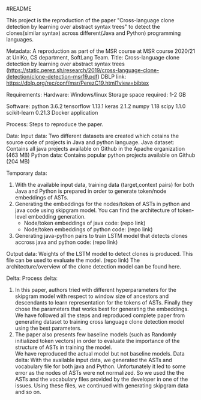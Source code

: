 
#README

This project is the reproduction of the paper "Cross-language clone detection by
learning over abstract syntax trees" to detect the clones(similar syntax) across different(Java and Python) programming languages. 


Metadata:
A reproduction as part of the MSR course at MSR course 2020/21 at UniKo, CS department, SoftLang Team.
Title: Cross-language clone detection by learning over abstract syntax trees (https://static.perez.sh/research/2019/cross-language-clone-detection/clone-detection-msr19.pdf)
DBLP link: https://dblp.org/rec/conf/msr/PerezC19.html?view=bibtex


Requirements:
Hardware: Windows/linux 
Storage space required: 1-2 GB

Software:
python 3.6.2
tensorflow 1.13.1
keras 2.1.2
numpy 1.18
scipy 1.1.0
scikit-learn 0.21.3
Docker application


Process:
Steps to reproduce the paper.


Data:
Input data: 
Two different datasets are created which cotains the source code of projects in Java and python language.
Java dataset: Contains all java projects available on Github in the Apache organization (463 MB)
Python data: Contains popular python projects available on Github (204 MB)


Temporary data:
1. With the available input data, training data (target,context pairs) for both Java and Python is prepared in order to generate token/node embeddings of ASTs.
2. Generating the embeddings for the nodes/token of ASTs in python and java code using skipgram model. You can find the architecture of token-level embedding generation.
    * Node/token embeddings of java code: (repo link)
    * Node/token embeddings of python code: (repo link)
3. Generating java-python pairs to train LSTM model that detects clones accross java and python code: (repo link)

Output data:
Weights of the LSTM model to detect clones is produced. This file can be used to evaluate the model. (repo link)
The architecture/overview of the clone detection model can be found here.



Delta:
Process delta: 
1. In this paper, authors tried with different hyperparameters for the skipgram model with respect to window size of ancestors and descendants to learn representation for the tokens of ASTs. 
Finally they chose the parameters that works best for generating the embeddings. We have followed all the steps and reproduced complete paper from generating dataset to 
training cross language clone detection model using the best parameters.
2. The paper also presents few baseline models (such as Randomly initialized token vectors) in order to evaluate the importance of the structure of ASTs in training the model.    
We have reproduced the actual model but not baseline models.
Data delta:
With the available input data, we generated the ASTs and vocabulary file for both java and Python. Unfortunately it led to some error as the nodes of ASTs were not normalized. So we 
used the the ASTs and the vocabulary files provided by the developer in one of the issues. Using these files, we continued with generating skipgram data and so on.




